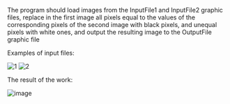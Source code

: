 The program should load images from the InputFile1 and InputFile2 graphic files, replace in the first image all pixels equal to the values of the corresponding pixels of the second image with black pixels, and unequal pixels with white ones, and output the resulting image to the OutputFile graphic file


Examples of input files:


![1](https://github.com/fewHoursLater/Python/assets/84395151/ed464375-a4cb-49d8-a3da-9d40680bcdd3)
![2](https://github.com/fewHoursLater/Python/assets/84395151/61dd0d48-abb3-4528-9f04-1847c490a1b9)


The result of the work:

![image](https://github.com/fewHoursLater/Python/assets/84395151/f232d5ae-35d7-49e5-a40b-4d4354cb3bf2)

